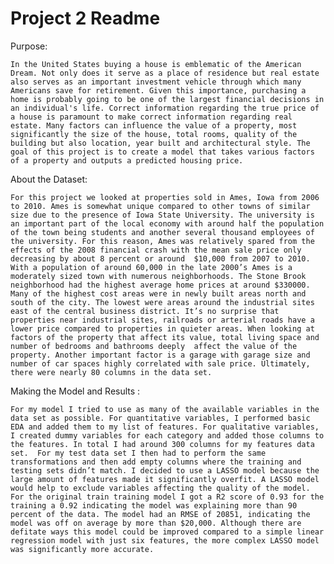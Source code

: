 # Project 2 Readme 

Purpose:

    In the United States buying a house is emblematic of the American Dream. Not only does it serve as a place of residence but real estate also serves as an important investment vehicle through which many Americans save for retirement. Given this importance, purchasing a home is probably going to be one of the largest financial decisions in an individual's life. Correct information regarding the true price of a house is paramount to make correct information regarding real estate. Many factors can influence the value of a property, most significantly the size of the house, total rooms, quality of the building but also location, year built and architectural style. The goal of this project is to create a model that takes various factors of a property and outputs a predicted housing price. 

About the Dataset:

    For this project we looked at properties sold in Ames, Iowa from 2006 to 2010. Ames is somewhat unique compared to other towns of similar size due to the presence of Iowa State University. The university is an important part of the local economy with around half the population of the town being students and another several thousand employees of the university. For this reason, Ames was relatively spared from the effects of the 2008 financial crash with the mean sale price only decreasing by about 8 percent or around  $10,000 from 2007 to 2010. With a population of around 60,000 in the late 2000’s Ames is a moderately sized town with numerous neighborhoods. The Stone Brook neighborhood had the highest average home prices at around $330000. Many of the highest cost areas were in newly built areas north and south of the city. The lowest were areas around the industrial sites east of the central business district. It’s no surprise that properties near industrial sites, railroads or arterial roads have a lower price compared to properties in quieter areas. When looking at factors of the property that affect its value, total living space and number of bedrooms and bathrooms deeply  affect the value of the property. Another important factor is a garage with garage size and number of car spaces highly correlated with sale price. Ultimately, there were nearly 80 columns in the data set. 

Making the Model and Results :

    For my model I tried to use as many of the available variables in the data set as possible. For quantitative variables, I performed basic EDA and added them to my list of features. For qualitative variables, I created dummy variables for each category and added those columns to the features. In total I had around 300 columns for my features data set.  For my test data set I then had to perform the same transformations and then add empty columns where the training and testing sets didn’t match. I decided to use a LASSO model because the large amount of features made it significantly overfit. A LASSO model would help to exclude variables affecting the quality of the model.  For the original train training model I got a R2 score of 0.93 for the training a 0.92 indicating the model was explaining more than 90 percent of the data. The model had an RMSE of 20851, indicating the model was off on average by more than $20,000. Although there are defitate ways this model could be improved compared to a simple linear regression model with just six features, the more complex LASSO model was significantly more accurate.  
